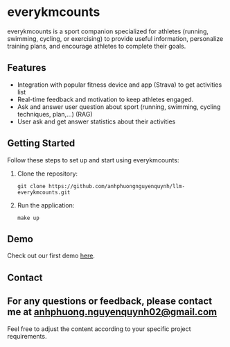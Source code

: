 # everykmcounts

everykmcounts is a sport companion specialized for athletes (running, swimming, cycling, or exercising) to provide useful information, personalize training plans, and encourage athletes to complete their goals.

## Features
- Integration with popular fitness device and app (Strava) to get activities list
- Real-time feedback and motivation to keep athletes engaged.
- Ask and answer user question about sport (running, swimming, cycling techniques, plan,...) (RAG)
- User ask and get answer statistics about their activities

## Getting Started

Follow these steps to set up and start using everykmcounts:

1. Clone the repository:
   ```
   git clone https://github.com/anhphuongnguyenquynh/llm-everykmcounts.git
   ```
2. Run the application:
   ```
   make up
   ```

## Demo

Check out our first demo [here](https://vimeo.com/1058503433?share=copy).


## Contact

For any questions or feedback, please contact me at [anhphuong.nguyenquynh02@gmail.com](mailto:anhphuong.nguyenquynh02@gmail.com)
---
Feel free to adjust the content according to your specific project requirements.
